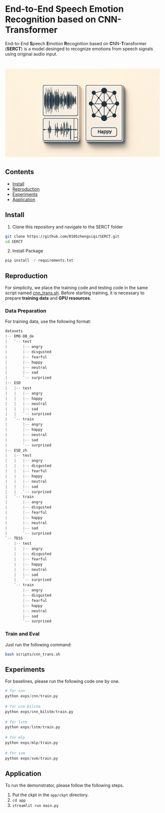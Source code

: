 # End-to-End Speech Emotion Recognition based on CNN-Transformer

End-to-End **S**peech **E**motion **R**ecognition based on **C**NN-**T**ransformer (**SERCT**) is a model desinged to recognize emotions from speech signals using original audio input.

<h1 align="center">
    <img src="assets/banner.webp", alt="" />
</h1>

## Contents

- [Install](#install)
- [Reproduction](#reproduction)
- [Experiments](#experiments)
- [Application](#application)

## Install

1. Clone this repository and navigate to the SERCT folder
```bash
git clone https://github.com/0105zhengsiqi/SERCT.git
cd SERCT
```

2. Install Package
```bash
pip install -r requirements.txt
```

## Reproduction

For simplicity, we place the training code and testing code in the same script named [cnn_trans.sh](./scripts/cnn_trans.sh). Before starting training, it is necessary to prepare **training data** and **GPU resources**.

### Data Preparation

For training data, use the following format:
```python
datasets
|-- EMO-DB_de
|   `-- test
|       |-- angry
|       |-- disgusted
|       |-- fearful
|       |-- happy
|       |-- neutral
|       |-- sad
|       `-- surprised
|-- ESD
|   |-- test
|   |   |-- angry
|   |   |-- happy
|   |   |-- neutral
|   |   |-- sad
|   |   `-- surprised
|   `-- train
|       |-- angry
|       |-- happy
|       |-- neutral
|       |-- sad
|       `-- surprised
|-- ESD_zh
|   |-- test
|   |   |-- angry
|   |   |-- disgusted
|   |   |-- fearful
|   |   |-- happy
|   |   |-- neutral
|   |   |-- sad
|   |   `-- surprised
|   `-- train
|       |-- angry
|       |-- disgusted
|       |-- fearful
|       |-- happy
|       |-- neutral
|       |-- sad
|       `-- surprised
`-- TESS
    |-- test
    |   |-- angry
    |   |-- disgusted
    |   |-- fearful
    |   |-- happy
    |   |-- neutral
    |   |-- sad
    |   `-- surprised
    `-- train
        |-- angry
        |-- disgusted
        |-- fearful
        |-- happy
        |-- neutral
        |-- sad
        `-- surprised
```

### Train and Eval

Just run the following command:
```bash
bash scripts/cnn_trans.sh
```

## Experiments

For baselines, please run the following code one by one.
```python
# for cnn
python exps/cnn/train.py

# for cnn-bilstm
python exps/cnn_bilstm/train.py

# for lstm
python exps/lstm/train.py

# for mlp
python exps/mlp/train.py

# for svm
python exps/svm/train.py
```

## Application

To run the demonstrator, please follow the following steps.
1. Put the ckpt in the `app/ckpt` directory.
2. `cd app`
3. `streamlit run main.py`
